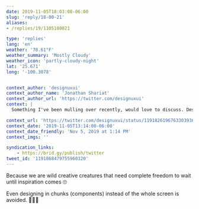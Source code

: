 ```yaml
---
date: 2019-11-05T18:03:08-06:00
slug: 'reply/18-00-21'
aliases:
- /replies/19/1105180021

type: 'replies'
lang: 'en'
weather: '78.61°F'
weather_summary: 'Mostly Cloudy'
weather_icon: 'partly-cloudy-night'
lat: '25.671'
long: '-100.3078'


context_author: 'designuxui'
context_author_name: 'Jonathan Shariat'
context_author_url: 'https://twitter.com/designuxui'
context: |
  Something I've been mulling over recently, would love to discuss. Design is slowly learning lessons that engineering teams have already solved. Why don't we embrace them more? Versioning✅, components✅, documentation🤷‍♂️, ticketing🚫, agile planning🚫, architecture reviews🚫etc

context_url: 'https://twitter.com/designuxui/status/1191826196763303936?s=12'
context_date: '2019-11-05T13:14:00-06:00'
context_date_friendly: 'Nov 5, 2019 at 1:14 PM'
context_imgs: ''

syndication_links:
    - https://brid.gy/publish/twitter
tweet_id: '1191868479755960320'
---
```

Because we are wild creative creatures that need complete freedom to wait until inspiration comes 🙄

Even designing in chunks (components) instead of the whole screen is avoided. 🤦🏻‍♂️
